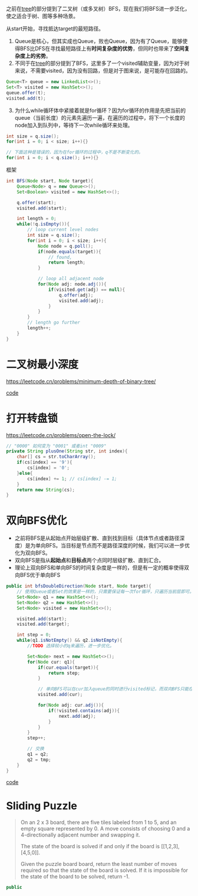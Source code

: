 之前在[tree](tree.algm.md)的部分提到了二叉树（或多叉树）BFS，现在我们将BFS进一步泛化，使之适合于树、图等多种场景。

从start开始，寻找抵达target的最短路径。
1. Queue是核心，但其实成也Queue，败也Queue，因为有了Queue，能够使得BFS比DFS在寻找最短路径上有**时间复杂度的优势**，但同时也带来了**空间复杂度上的劣势**。
2. 不同于在[tree](tree.algm.md)的部分提到了BFS，这里多了一个visited辅助变量，因为对于树来说，不需要visited，因为没有回路，但是对于图来说，是可能存在回路的。
```java
Queue<T> queue = new LinkedList<>();
Set<T> visited = new HashSet<>();
queue.offer(t);
visited.add(t);
```
3. 为什么while循环体中紧接着就是for循环？因为for循环的作用是先把当前的queue（当前长度）的元素先遍历一遍，在遍历的过程中，将下一个长度的node加入到队列中，等待下一次while循环来处理。
```java
int size = q.size();
for(int i = 0; i < size; i++){}

// 下面这种是错误的，因为在for循环的过程中，q不是不断变化的。
for(int i = 0; i < q.size(); i++){}
```

框架
```java
int BFS(Node start, Node target){
    Queue<Node> q = new Queue<>();
    Set<Boolean> visited = new HashSet<>();

    q.offer(start);
    visited.add(start);

    int length = 0;
    while(!q.isEmpty()){
        // loop current level nodes
        int size = q.size();
        for(int i = 0; i < size; i++){
            Node node = q.poll();
            if(node.equals(target)){
                // found,
                return length;
            }

            // loop all adjacent node
            for(Node adj: node.adj()){
                if(visited.get(adj) == null){
                    q.offer(adj);
                    visited.add(adj);
                }
            }
        }
        // length go further
        length++;
    }
}
```

# 二叉树最小深度
https://leetcode.cn/problems/minimum-depth-of-binary-tree/

[code](../../javademo/treenode/MinDepth.java)

# 打开转盘锁 
https://leetcode.cn/problems/open-the-lock/

```java
// "0000" 如何变为 "0001" 或者int "0009"
private String plusOne(String str, int index){
    char[] cs = str.toCharArray();
    if(cs[index] == '9'){
        cs[index] = '0';
    }else{
        cs[index] += 1; // cs[index] -= 1;
    }
    return new String(cs);
}
```

# 双向BFS优化
- 之前将BFS是从起始点开始层级扩散、直到找到目标（具体节点或者路径深度）是为单向BFS。当目标是节点而不是路径深度的时候，我们可以进一步优化为双向BFS。
- 双向BFS是指从**起始点**和**目标点**两个点同时层级扩散、直到汇合。
- 理论上双向BFS和单向BFS的时间复杂度是一样的，但是有一定的概率使得双向BFS优于单向BFS
```java
public int bfsDoubleDirection(Node start, Node target){
    // 使用Queue或者Set的效果是一样的，只需要保证每一次for循环，只遍历当前层即可。
    Set<Node> q1 = new HashSet<>();
    Set<Node> q2 = new HashSet<>();
    Set<Node> visited = new HashSet<>();

    visited.add(start);
    visited.add(target);

    int step = 0;
    while(q1.isNotEmpty() && q2.isNotEmpty){
        //TODO 选择较小的q来遍历，进一步优化。

        Set<Node> next = new HashSet<>();
        for(Node cur: q1){
            if(cur.equals(target)){
                return step;
            }

            // 单向BFS可以在cur加入queue的同时进行visited标记，而双向BFS只能在这里进行visited标记。📌
            visited.add(cur);

            for(Node adj: cur.adj()){
                if(!visited.contains(adj)){
                    next.add(adj);
                }
            }
        }
        step++;

        // 交换
        q1 = q2;
        q2 = tmp;
    }
}
```
[code](../../javademo/bfs/OpenLockMinStepMultiDirection.java)


# Sliding Puzzle
> On an 2 x 3 board, there are five tiles labeled from 1 to 5, and an empty square represented by 0. A move consists of choosing 0 and a 4-directionally adjacent number and swapping it.
> 
> The state of the board is solved if and only if the board is [[1,2,3],[4,5,0]].
> 
> Given the puzzle board board, return the least number of moves required so that the state of the board is solved. If it is impossible for the state of the board to be solved, return -1.

```java
public 
```